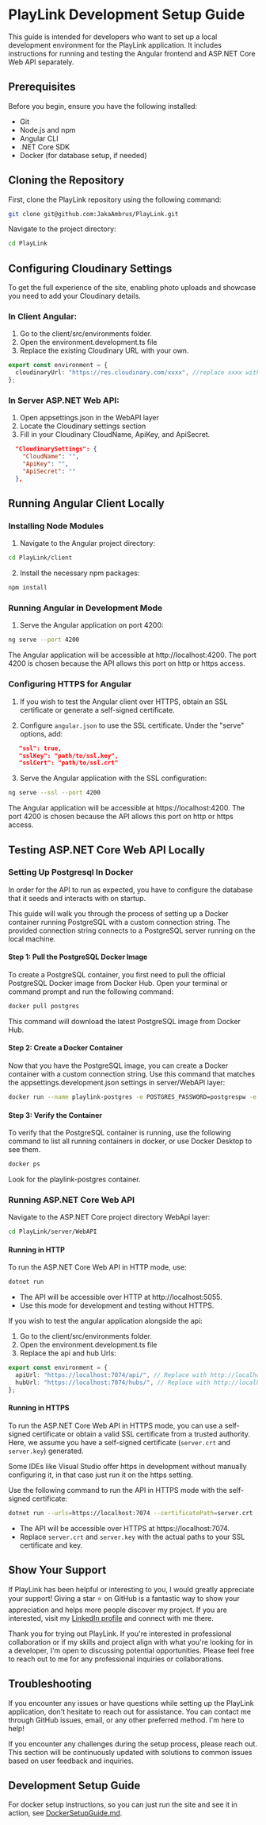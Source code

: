 # PlayLink Development Setup Guide

This guide is intended for developers who want to set up a local development environment for the PlayLink application. It includes instructions for running and testing the Angular frontend and ASP.NET Core Web API separately.

## Prerequisites

Before you begin, ensure you have the following installed:

- Git
- Node.js and npm
- Angular CLI
- .NET Core SDK
- Docker (for database setup, if needed)

## Cloning the Repository

First, clone the PlayLink repository using the following command:

```bash
git clone git@github.com:JakaAmbrus/PlayLink.git
```

Navigate to the project directory:

```bash
cd PlayLink
```

## Configuring Cloudinary Settings

To get the full experience of the site, enabling photo uploads and showcase you need to add your Cloudinary details.

### In Client Angular:

1. Go to the client/src/environments folder.
2. Open the environment.development.ts file
3. Replace the existing Cloudinary URL with your own.

```ts
export const environment = {
  cloudinaryUrl: "https://res.cloudinary.com/xxxx", //replace xxxx with your own username
};
```

### In Server ASP.NET Web API:

1. Open appsettings.json in the WebAPI layer
2. Locate the Cloudinary settings section
3. Fill in your Cloudinary CloudName, ApiKey, and ApiSecret.

```json
  "CloudinarySettings": {
    "CloudName": "",
    "ApiKey": "",
    "ApiSecret": ""
  },
```

## Running Angular Client Locally

### Installing Node Modules

1. Navigate to the Angular project directory:

```bash
cd PlayLink/client
```

2. Install the necessary npm packages:

```bash
npm install
```

### Running Angular in Development Mode

1. Serve the Angular application on port 4200:

```bash
ng serve --port 4200
```

The Angular application will be accessible at http://localhost:4200.
The port 4200 is chosen because the API allows this port on http or https access.

### Configuring HTTPS for Angular

1. If you wish to test the Angular client over HTTPS, obtain an SSL certificate or generate a self-signed certificate.

2. Configure `angular.json` to use the SSL certificate. Under the "serve" options, add:

```json
   "ssl": true,
   "sslKey": "path/to/ssl.key",
   "sslCert": "path/to/ssl.crt"
```

3. Serve the Angular application with the SSL configuration:

```bash
ng serve --ssl --port 4200
```

The Angular application will be accessible at https://localhost:4200.
The port 4200 is chosen because the API allows this port on http or https access.

## Testing ASP.NET Core Web API Locally

### Setting Up Postgresql In Docker

In order for the API to run as expected, you have to configure the database that it seeds and interacts with on startup.

This guide will walk you through the process of setting up a Docker container running PostgreSQL with a custom connection string. The provided connection string connects to a PostgreSQL server running on the local machine.

#### Step 1: Pull the PostgreSQL Docker Image

To create a PostgreSQL container, you first need to pull the official PostgreSQL Docker image from Docker Hub. Open your terminal or command prompt and run the following command:

```bash
docker pull postgres
```

This command will download the latest PostgreSQL image from Docker Hub.

#### Step 2: Create a Docker Container

Now that you have the PostgreSQL image, you can create a Docker container with a custom connection string. Use this command that matches the appsettings.development.json settings in server/WebAPI layer:

```bash
docker run --name playlink-postgres -e POSTGRES_PASSWORD=postgrespw -e POSTGRES_USER=postgres -e POSTGRES_DB=playlink -p 5432:5432 -d postgres
```

#### Step 3: Verify the Container

To verify that the PostgreSQL container is running, use the following command to list all running containers in docker, or use Docker Desktop to see them.

```bash
docker ps
```

Look for the playlink-postgres container.

### Running ASP.NET Core Web API

Navigate to the ASP.NET Core project directory WebApi layer:

```bash
cd PlayLink/server/WebAPI
```

#### Running in HTTP

To run the ASP.NET Core Web API in HTTP mode, use:

```bash
dotnet run
```

- The API will be accessible over HTTP at http://localhost:5055.
- Use this mode for development and testing without HTTPS.

If you wish to test the angular application alongside the api:

1. Go to the client/src/environments folder.
2. Open the environment.development.ts file
3. Replace the api and hub Urls:

```ts
export const environment = {
  apiUrl: "https://localhost:7074/api/", // Replace with http://localhost:5055
  hubUrl: "https://localhost:7074/hubs/", // Replace with http://localhost:5055
};
```

#### Running in HTTPS

To run the ASP.NET Core Web API in HTTPS mode, you can use a self-signed certificate or obtain a valid SSL certificate from a trusted authority. Here, we assume you have a self-signed certificate (`server.crt` and `server.key`) generated.

Some IDEs like Visual Studio offer https in development without manually configuring it, in that case just run it on the https setting.

Use the following command to run the API in HTTPS mode with the self-signed certificate:

```bash
dotnet run --urls=https://localhost:7074 --certificatePath=server.crt --certificateKeyPath=server.key
```

- The API will be accessible over HTTPS at https://localhost:7074.
- Replace `server.crt` and `server.key` with the actual paths to your SSL certificate and key.

## Show Your Support

If PlayLink has been helpful or interesting to you, I would greatly appreciate your support! Giving a star ⭐️ on GitHub is a fantastic way to show your appreciation and helps more people discover my project. If you are interested, visit my [LinkedIn profile](www.linkedin.com/in/jaka-ambrus) and connect with me there.

Thank you for trying out PlayLink. If you're interested in professional collaboration or if my skills and project align with what you're looking for in a developer, I'm open to discussing potential opportunities. Please feel free to reach out to me for any professional inquiries or collaborations.

## Troubleshooting

If you encounter any issues or have questions while setting up the PlayLink application, don't hesitate to reach out for assistance. You can contact me through GitHub issues, email, or any other preferred method. I'm here to help!

If you encounter any challenges during the setup process, please reach out. This section will be continuously updated with solutions to common issues based on user feedback and inquiries.

## Development Setup Guide

For docker setup instructions, so you can just run the site and see it in action, see [DockerSetupGuide.md](./DockerSetupGuide.md).

